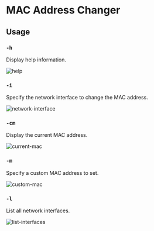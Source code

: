 # MAC Address Changer

## Usage

### `-h`
Display help information.

![help](https://github.com/user-attachments/assets/9c1861e3-1e69-45f0-8c00-edb5d4b56934)

### `-i`
Specify the network interface to change the MAC address.

![network-interface](https://github.com/user-attachments/assets/9c1861e3-1e69-45f0-8c00-edb5d4b56934)

### `-cm`
Display the current MAC address.

![current-mac](https://github.com/user-attachments/assets/adaa2e1f-3f2b-439c-a3d5-9cd110c2302d)

### `-m`
Specify a custom MAC address to set.

![custom-mac](https://github.com/user-attachments/assets/4371bd42-aee0-4e90-96bb-bf900c4dbf39)

### `-l`
List all network interfaces.

![list-interfaces](https://github.com/user-attachments/assets/9c1861e3-1e69-45f0-8c00-edb5d4b56934)
